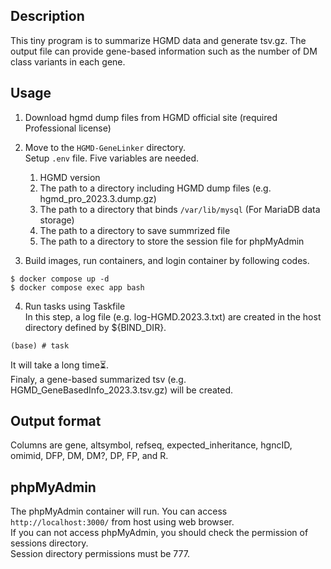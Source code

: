 ## Description
This tiny program is to summarize HGMD data and generate tsv.gz.
The output file can provide gene-based information such as the number of DM class variants in each gene.

## Usage
1. Download hgmd dump files from HGMD official site (required Professional license)
2. Move to the `HGMD-GeneLinker` directory.  
   Setup `.env` file. Five variables are needed.
   
   1. HGMD version
   2. The path to a directory including HGMD dump files (e.g. hgmd_pro_2023.3.dump.gz)
   3. The path to a directory that binds `/var/lib/mysql` (For MariaDB data storage)
   4. The path to a directory to save summrized file
   5. The path to a directory to store the session file for phpMyAdmin
   
4. Build images, run containers, and login container by following codes.
```
$ docker compose up -d
$ docker compose exec app bash
```

4. Run tasks using Taskfile  
In this step, a log file (e.g. log-HGMD.2023.3.txt) are created in the host directory defined by ${BIND_DIR}.
```
(base) # task
```
It will take a long time⏳.  
Finaly, a gene-based summarized tsv (e.g. HGMD_GeneBasedInfo_2023.3.tsv.gz) will be created.


## Output format
Columns are gene, altsymbol, refseq, expected_inheritance, hgncID, omimid, DFP, DM, DM?, DP, FP, and R.


## phpMyAdmin
The phpMyAdmin container will run. You can access `http://localhost:3000/` from host using web browser.  
If you can not access phpMyAdmin, you should check the permission of sessions directory.  
Session directory permissions must be 777.

